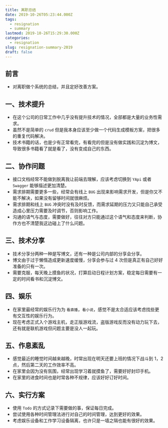 ```yaml
---
title: 离职总结
date: 2019-10-26T05:23:44.000Z
tags:
  - resignation
  - summary
lastmod: 2019-10-26T15:29:30.000Z
categories:
  - resignation
slug: resignation-summary-2019
draft: false
---
```


## 前言

-   对离职做个系统的总结，并且定好改善方案。

## 一、技术提升

-   在这个公司的日常工作中几乎没有提升技术的情况，全部都是大量的业务性需求。
-   虽然不是简单的 `crud` 但是我本身应该至少做一个代码生成模板方案，把很多的重复代码解决。
-   技术书籍的话，也是少有正常看完，有看完的但是没有做实践和沉淀为博文，导致很多书籍看了就是看了，没有变成自己的东西。

## 二、协作问题

-   接口文档经常不能做到脱离我让前端去理解，应该考虑切换到 `YApi` 或者 `Swagger` 能够描述更加清楚。
-   需求排期需要更多一些，经常会有线上 `BUG` 出现来影响需求开发，但是你又不能不解决，如果没有留够时间就很麻烦。
-   需求排期和线上 `BUG` 冲突时没有及时反馈，而需求延期的压力又只能自己承受造成心里压力需要及时调节，否则影响工作。
-   沟通的语气与态度，需要做好，往往对方只能通过这个语气和态度来判断，协作方也不清楚我这边碰上了什么问题。

## 三、技术分享

-   技术分享分两种一种是写博文，还有一种是公司内部的分享会分享。
-   博文由于过于懒惰造成更新速度缓慢，分享会参与过 4 次但是真正有自己好好准备的只有一次。
-   需要克服，每天晚上摸鱼的状况，打算启动日程计划方案，稳定每日需要有一定的时间看书和沉淀博文。

## 四、娱乐

-   在家里最经常的娱乐行为为 `看直播`，`看小说`，感觉不是太合适应该考虑找些更有交互性的娱乐行为。
-   现在考虑正式入个游戏主机，走正版游戏流，盗版游戏反而没有动力玩下去，还有就是联机游戏但问题主要是没人一起玩。

## 五、作息紊乱

-   感觉最近的睡觉时间越来越晚，时常出现在明天还要上班的情况下战斗到 1，2 点，然后第二天的工作效率不高。
-   在家里会因为没有氛围，经常出现学习着就摸鱼了，需要好好封印手机。
-   在家里的进食时间也是时常各种不规律，应该好好订好时间。

## 六、实行方案

-   使用 `Todo` 的方式记录下需要做的事，保证每日完成。
-   尝试使用各种时间管理法进行对自己的时间管理，达到更好的效果。
-   考虑娱乐设备和工作学习设备隔离，也许只是一墙之隔也能有很好的效果。
